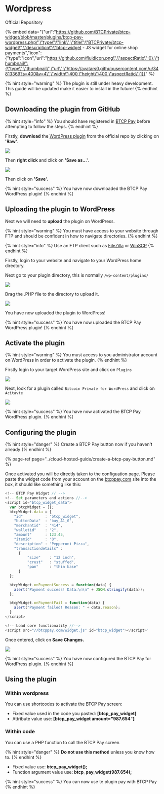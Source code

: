 # Wordpress

Official Repository

{% embed data="{\"url\":\"https://github.com/BTCPrivate/btcp-widget/blob/master/plugins/btcp-pay-wordpress.php\",\"type\":\"link\",\"title\":\"BTCPrivate/btcp-widget\",\"description\":\"btcp-widget - JS widget for online shop payments\",\"icon\":{\"type\":\"icon\",\"url\":\"https://github.com/fluidicon.png\",\"aspectRatio\":0},\"thumbnail\":{\"type\":\"thumbnail\",\"url\":\"https://avatars0.githubusercontent.com/u/34813369?s=400&v=4\",\"width\":400,\"height\":400,\"aspectRatio\":1}}" %}

{% hint style="warning" %}
The plugin is still under heavy development. This guide will be updated make it easier to install in the future!
{% endhint %}

## Downloading the plugin from GitHub

{% hint style="info" %}
You should have registered in [BTCP Pay](https://btcppay.com) before attempting to follow the steps.
{% endhint %}

Firstly, **download** the [WordPress plugin](https://github.com/BTCPrivate/btcp-widget/blob/master/plugins/btcp-pay-wordpress.php) from the official repo by clicking on **'Raw'**.

![](../.gitbook/assets/btcp8.png)

Then **right click** and click on **'Save as...'.**

![](../.gitbook/assets/btcp9.png)

Then click on **'Save'.**

{% hint style="success" %}
You have now downloaded the BTCP Pay WordPress plugin!
{% endhint %}

## Uploading the plugin to WordPress

Next we will need to **upload** the plugin on WordPress.

{% hint style="warning" %}
You must have access to your website through FTP and should be confident in how to navigate directories.
{% endhint %}

{% hint style="info" %}
Use an FTP client such as [FileZilla](https://filezilla-project.org/) or [WinSCP](https://winscp.net/eng/download.php)
{% endhint %}

Firstly, login to your website and navigate to your WordPress home directory.

Next go to your plugin directory, this is normally `/wp-content/plugins/`

![](../.gitbook/assets/btcp2.PNG)

Drag the .PHP file to the directory to upload it.

![](../.gitbook/assets/btcp10.png)

You have now uploaded the plugin to WordPress!



{% hint style="success" %}
You have now uploaded the BTCP Pay WordPress plugin!
{% endhint %}

## Activate the plugin

{% hint style="warning" %}
You must access to you administrator account on WordPress in order to activate the plugin.
{% endhint %}

Firstly login to your target WordPress site and click on `Plugins`

![](../.gitbook/assets/btcp4%20%281%29.png)

Next, look for a plugin called `Bitcoin Private for WordPress` and click on `Acitavte`

![](../.gitbook/assets/imagen.png)

{% hint style="success" %}
You have now activated the BTCP Pay WordPress plugin.
{% endhint %}

## Configuring the plugin

{% hint style="danger" %}
Create a BTCP Pay button now if you haven't already
{% endhint %}

{% page-ref page="../cloud-hosted-guide/create-a-btcp-pay-button.md" %}

Once activated you will be directly taken to the configuation page.  Please paste the widget code from your account on the [btcppay.com](https://btcppay.com) site into the box, it should like something like this:

```javascript
<!-- BTCP Pay Widget // -->
<!-- Set parameters and actions //-->
<script id="btcp_widget_data">
  var btcpWidget = {};
  btcpWidget.data = {
    "id"          : "btcp_widget",
    "buttonData"  : "buy_A1_0",
    "merchantid"  : "414",
    "walletid"    : "2",
    "amount"      : 123.45,
    "itemid"      : "0",
    "description" : "Pepperoni Pizza",
    "transactiondetails" :
      {
          "size"    : "12 inch",
          "crust"   : "stuffed",
          "pan"     : "thin base"
      }
  };

  btcpWidget.onPaymentSuccess = function(data) {
    alert("Payment success! Data:\n\n" + JSON.stringify(data));
  };

  btcpWidget.onPaymentFail = function(data) {
    alert("Payment failed! Reason: " + data.reason);
  }
</script>

<!-- Load core functionality //-->
<script src="//btcppay.com/widget.js" id="btcp_widget"></script>'
```

Once entered, click on **Save Changes.**

![](../.gitbook/assets/imagen%20%281%29.png)

{% hint style="success" %}
You have now configured the BTCP Pay for WordPress plugin.
{% endhint %}

## Using the plugin

### Within wordpress

You can use shortcodes to activate the BTCP Pay screen:

*  Fixed value used in the code you pasted: **\[btcp\_pay\_widget\]**
* Attribute value use: **\[btcp\_pay\_widget amount="987.654"\]**

### **Within code**

You can use a PHP function to call the BTCP Pay screen.

{% hint style="danger" %}
**Do not use this method** unless you know how to.
{% endhint %}

* Fixed value use: **btcp\_pay\_widget\(\);**
* Function argument value use: **btcp\_pay\_widget\(987.654\);**

{% hint style="success" %}
You can now use te plugin pay with BTCP Pay
{% endhint %}

